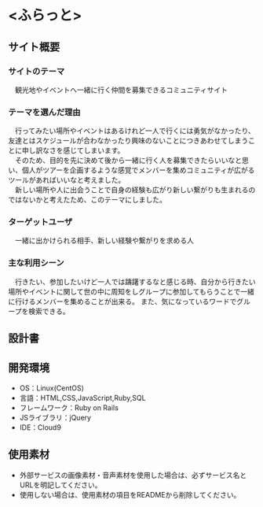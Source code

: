 # <ふらっと>

## サイト概要
### サイトのテーマ
　観光地やイベントへ一緒に行く仲間を募集できるコミュニティサイト

### テーマを選んだ理由
&emsp;行ってみたい場所やイベントはあるけれど一人で行くには勇気がなかったり、友達とはスケジュールが合わなかったり興味のないことにつきあわせてしまうことに申し訳なさを感じてしまいます。  
&emsp;そのため、目的を先に決めて後から一緒に行く人を募集できたらいいなと思い、個人がツアーを企画するような感覚でメンバーを集めコミュニティが広がるツールがあればいいなと考えました。  
&emsp;新しい場所や人に出会うことで自身の経験も広がり新しい繋がりも生まれるのではないかと考えたため、このテーマにしました。

### ターゲットユーザ
&emsp;一緒に出かけられる相手、新しい経験や繋がりを求める人

### 主な利用シーン
&emsp;行きたい、参加したいけど一人では躊躇するなと感じる時、自分から行きたい場所やイベントに関して世の中に周知をしグループに参加してもらうことで一緒に行けるメンバーを集めることが出来る。
また、気になっているワードでグループを検索できる。

## 設計書


## 開発環境
- OS：Linux(CentOS)
- 言語：HTML,CSS,JavaScript,Ruby,SQL
- フレームワーク：Ruby on Rails
- JSライブラリ：jQuery
- IDE：Cloud9

## 使用素材
- 外部サービスの画像素材・音声素材を使用した場合は、必ずサービス名とURLを明記してください。
- 使用しない場合は、使用素材の項目をREADMEから削除してください。
